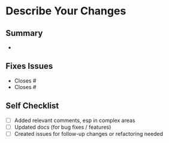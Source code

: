 # Describe Your Changes

## Summary

-

## Fixes Issues

- Closes #
- Closes #

## Self Checklist

- [ ] Added relevant comments, esp in complex areas
- [ ] Updated docs (for bug fixes / features)
- [ ] Created issues for follow-up changes or refactoring needed
